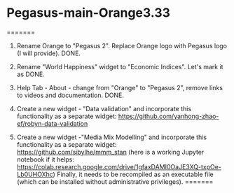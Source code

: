 # Pegasus-main-Orange3.33

=======

1) Rename Orange to "Pegasus 2". Replace Orange logo with Pegasus logo (I will provide). DONE.

2) Rename "World Happiness" widget to "Economic Indices". Let's mark it as DONE.

3) Help Tab - About - change from "Orange" to "Pegasus 2", remove links to videos and documentation. DONE.

4) Create a new widget - "Data validation" and incorporate this functionality as a separate widget: https://github.com/yanhong-zhao-ef/robyn-data-validation

5) Create a new widget -"Media Mix Modelling" and incorporate this functionality as a separate widget: https://github.com/sibylhe/mmm_stan
(here is a working Jupyter notebook if it helps: https://colab.research.google.com/drive/1gfaxDAMI0OaJE3XQ-txpOe-Lb0UHOXhc)
Finally, it needs to be recompiled as an executable file (which can be installed without administrative privileges).
=======
